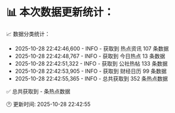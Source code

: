 📊 本次数据更新统计：
==========================

📈 数据分类统计：
- 2025-10-28 22:42:46,600 - INFO - 获取到 热点资讯 107 条数据
- 2025-10-28 22:42:48,767 - INFO - 获取到 今日热点 13 条数据
- 2025-10-28 22:42:51,322 - INFO - 获取到 公社热帖 133 条数据
- 2025-10-28 22:42:53,905 - INFO - 获取到 财经日历 99 条数据
- 2025-10-28 22:42:55,365 - INFO - 总共获取到 352 条热点数据

✅ 总共获取到 - 条热点数据

🕐 更新时间: 2025-10-28 22:42:55
